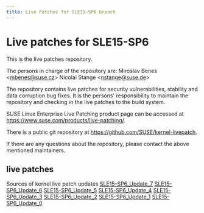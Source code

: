 ```yaml
---
title: Live Patches for SLE15-SP6 branch
---
```

# Live patches for SLE15-SP6
This is the live patches repository.

The persons in charge of the repository are:
Miroslav Benes <[mbenes@suse.cz](mailto:mbenes@suse.cz?subject=SLE15-SP6_Update_7%20branch)>
Nicolai Stange <[nstange@suse.de](mailto:nstange@suse.de?subject=SLE15-SP6_Update_7%20branch)>

The repository contains live patches for security vulnerabilities,
stability and data corruption bug fixes. It is the persons'
responsibility to maintain the repository and checking in the live
patches to the build system.

SUSE Linux Enterprise Live Patching product page can be accessed at
https://www.suse.com/products/live-patching/.

There is a public git repository at
https://github.com/SUSE/kernel-livepatch.

If there are any questions about the repository, please contact the
above mentioned maintainers.


## live patches
Sources of kernel live patch updates [SLE15-SP6_Update_7](https://github.com/SUSE/kernel-livepatch/tree/SLE15-SP6_Update_7) [SLE15-SP6_Update_6](https://github.com/SUSE/kernel-livepatch/tree/SLE15-SP6_Update_6) [SLE15-SP6_Update_5](https://github.com/SUSE/kernel-livepatch/tree/SLE15-SP6_Update_5) [SLE15-SP6_Update_4](https://github.com/SUSE/kernel-livepatch/tree/SLE15-SP6_Update_4) [SLE15-SP6_Update_3](https://github.com/SUSE/kernel-livepatch/tree/SLE15-SP6_Update_3) [SLE15-SP6_Update_2](https://github.com/SUSE/kernel-livepatch/tree/SLE15-SP6_Update_2) [SLE15-SP6_Update_1](https://github.com/SUSE/kernel-livepatch/tree/SLE15-SP6_Update_1) [SLE15-SP6_Update_0](https://github.com/SUSE/kernel-livepatch/tree/SLE15-SP6_Update_0)
